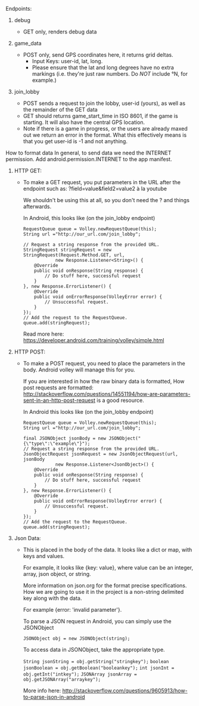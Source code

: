 Endpoints: 

1. debug 
    * GET only, renders debug data

2. game_data
    * POST only, send GPS coordinates here, it returns grid deltas. 
        * Input Keys: user-id, lat, long. 
        * Please ensure that the lat and long degrees have no extra markings (i.e. they're just raw numbers. Do _NOT_ include °N, for example.)

3. join_lobby
    * POST sends a request to join the lobby, user-id (yours), as well as the remainder of the GET data 
    * GET should returns game_start_time in ISO 8601, if the game is starting. It will also have the central GPS location. 
    * Note if there is a game in progress, or the users are already maxed out we return an error in the format. What this effectively means is that you get user-id is -1 and not anything.


How to format data
In general, to send data we need the INTERNET permission. 
Add android.permission.INTERNET to the app manifest.

1. HTTP GET: 
    *   To make a GET request, you put parameters in the URL after the endpoint such as: ?field=value&field2=value2 à la youtube

        We shouldn't be using this at all, so you don't need the ? and things afterwards.
    
        In Android, this looks like (on the join_lobby endpoint)
        ```
        RequestQueue queue = Volley.newRequestQueue(this);
        String url ="http://our_url.com/join_lobby";

        // Request a string response from the provided URL.
        StringRequest stringRequest = new StringRequest(Request.Method.GET, url,
                    new Response.Listener<String>() {
            @Override
            public void onResponse(String response) {
                // Do stuff here, successful request
            }
        }, new Response.ErrorListener() {
            @Override
            public void onErrorResponse(VolleyError error) {
                // Unsuccessful request. 
            }
        });
        // Add the request to the RequestQueue.
        queue.add(stringRequest);
        ```

        Read more here: https://developer.android.com/training/volley/simple.html
2. HTTP POST:
    *   To make a POST request, you need to place the parameters in the body. Android volley will manage this for you.

        If you are interested in how the raw binary data is formatted, How post requests are formatted: http://stackoverflow.com/questions/14551194/how-are-parameters-sent-in-an-http-post-request is a good resource.

        In Android this looks like (on the join_lobby endpoint)
        ```
        RequestQueue queue = Volley.newRequestQueue(this);
        String url ="http://our_url.com/join_lobby";

        final JSONObject jsonBody = new JSONObject("{\"type\":\"example\"}");
        // Request a string response from the provided URL.
        JsonObjectRequest jsonRequest = new JsonObjectRequest(url, jsonBody
                    new Response.Listener<JsonObject>() {
            @Override
            public void onResponse(String response) {
                // Do stuff here, successful request
            }
        }, new Response.ErrorListener() {
            @Override
            public void onErrorResponse(VolleyError error) {
                // Unsuccessful request. 
            }
        });
        // Add the request to the RequestQueue.
        queue.add(stringRequest);
        ```

3. Json Data:
    *   This is placed in the body of the data. It looks like a dict or map, with keys and values.

        For example, it looks like {key: value}, where value can be an integer, array, json object, or string.

        More information on json.org for the format precise specifications. How we are going to use it in the project is a non-string delimited key along with the data.

        For example {error: 'invalid parameter'}.

        To parse a JSON request in Android, you can simply use the JSONObject

        ``` JSONObject obj = new JSONObject(string); ``` 

        To access data in JSONObject, take the appropriate type. 

        ``` String jsonString = obj.getString("stringkey"); ```
        ``` boolean jsonBoolean = obj.getBoolean("booleankey"); ```
        ``` int jsonInt = obj.getInt("intkey"); ```
        ``` JSONArray jsonArray = obj.getJSONArray("arraykey"); ```

        More info here: http://stackoverflow.com/questions/9605913/how-to-parse-json-in-android
